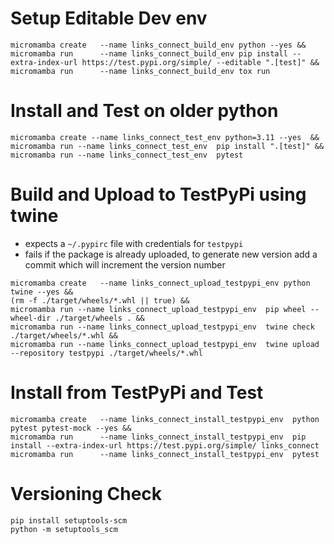 


# Setup Editable Dev env
```shell
micromamba create   --name links_connect_build_env python --yes &&
micromamba run      --name links_connect_build_env pip install --extra-index-url https://test.pypi.org/simple/ --editable ".[test]" &&
micromamba run      --name links_connect_build_env tox run
```

# Install and Test on older python
```shell
micromamba create --name links_connect_test_env python=3.11 --yes  &&
micromamba run --name links_connect_test_env  pip install ".[test]" &&
micromamba run --name links_connect_test_env  pytest
```

# Build and Upload to TestPyPi using twine
* expects a `~/.pypirc` file with credentials for `testpypi` 
*  fails if the package is already uploaded, to generate new version add a commit which will increment the version number
```shell
micromamba create   --name links_connect_upload_testpypi_env python twine --yes &&
(rm -f ./target/wheels/*.whl || true) &&
micromamba run --name links_connect_upload_testpypi_env  pip wheel --wheel-dir ./target/wheels . &&
micromamba run --name links_connect_upload_testpypi_env  twine check ./target/wheels/*.whl &&
micromamba run --name links_connect_upload_testpypi_env  twine upload --repository testpypi ./target/wheels/*.whl
```

# Install from TestPyPi and Test
```shell
micromamba create   --name links_connect_install_testpypi_env  python pytest pytest-mock --yes &&
micromamba run      --name links_connect_install_testpypi_env  pip install --extra-index-url https://test.pypi.org/simple/ links_connect
micromamba run      --name links_connect_install_testpypi_env  pytest
```


# Versioning Check
```shell
pip install setuptools-scm
python -m setuptools_scm
```